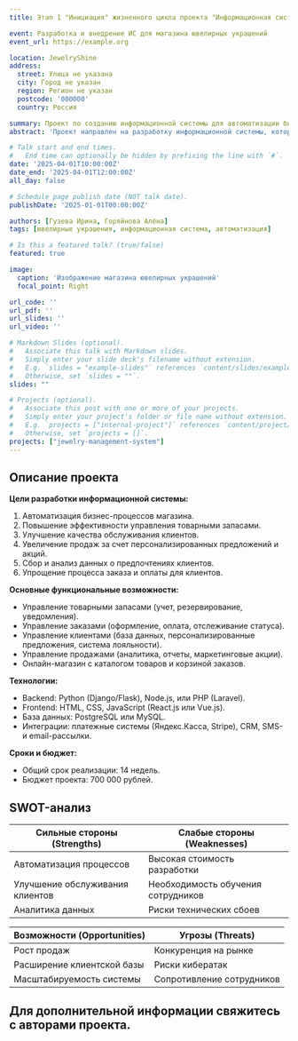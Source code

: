 ```yaml
---
title: Этап 1 "Инициация" жизненного цикла проекта "Информационная система для управления магазином ювелирных украшений"

event: Разработка и внедрение ИС для магазина ювелирных украшений
event_url: https://example.org

location: JewelryShine
address:
  street: Улица не указана
  city: Город не указан
  region: Регион не указан
  postcode: '000000'
  country: Россия

summary: Проект по созданию информационной системы для автоматизации бизнес-процессов магазина ювелирных украшений.
abstract: 'Проект направлен на разработку информационной системы, которая позволит автоматизировать управление товарными запасами, заказами, клиентами и продажами. Система включает онлайн-магазин, интеграцию с платежными системами, CRM и аналитику продаж. Основные цели — повышение эффективности работы магазина и улучшение обслуживания клиентов.'

# Talk start and end times.
#   End time can optionally be hidden by prefixing the line with `#`.
date: '2025-04-01T10:00:00Z'
date_end: '2025-04-01T12:00:00Z'
all_day: false

# Schedule page publish date (NOT talk date).
publishDate: '2025-01-01T00:00:00Z'

authors: [Гузева Ирина, Горяйнова Алёна]
tags: [ювелирные украшения, информационная система, автоматизация]

# Is this a featured talk? (true/false)
featured: true

image:
  caption: 'Изображение магазина ювелирных украшений'
  focal_point: Right

url_code: ''
url_pdf: ''
url_slides: ''
url_video: ''

# Markdown Slides (optional).
#   Associate this talk with Markdown slides.
#   Simply enter your slide deck's filename without extension.
#   E.g. `slides = "example-slides"` references `content/slides/example-slides.md`.
#   Otherwise, set `slides = ""`.
slides: ""

# Projects (optional).
#   Associate this post with one or more of your projects.
#   Simply enter your project's folder or file name without extension.
#   E.g. `projects = ["internal-project"]` references `content/project/deep-learning/index.md`.
#   Otherwise, set `projects = []`.
projects: ["jewelry-management-system"]
---
```


## Описание проекта

**Цели разработки информационной системы:**
1. Автоматизация бизнес-процессов магазина.
2. Повышение эффективности управления товарными запасами.
3. Улучшение качества обслуживания клиентов.
4. Увеличение продаж за счет персонализированных предложений и акций.
5. Сбор и анализ данных о предпочтениях клиентов.
6. Упрощение процесса заказа и оплаты для клиентов.

**Основные функциональные возможности:**
- Управление товарными запасами (учет, резервирование, уведомления).
- Управление заказами (оформление, оплата, отслеживание статуса).
- Управление клиентами (база данных, персонализированные предложения, система лояльности).
- Управление продажами (аналитика, отчеты, маркетинговые акции).
- Онлайн-магазин с каталогом товаров и корзиной заказов.

**Технологии:**
- Backend: Python (Django/Flask), Node.js, или PHP (Laravel).
- Frontend: HTML, CSS, JavaScript (React.js или Vue.js).
- База данных: PostgreSQL или MySQL.
- Интеграции: платежные системы (Яндекс.Касса, Stripe), CRM, SMS- и email-рассылки.

**Сроки и бюджет:**
- Общий срок реализации: 14 недель.
- Бюджет проекта: 700 000 рублей.

## SWOT-анализ

| Сильные стороны (Strengths)       | Слабые стороны (Weaknesses)       |
|-----------------------------------|-----------------------------------|
| Автоматизация процессов           | Высокая стоимость разработки      |
| Улучшение обслуживания клиентов   | Необходимость обучения сотрудников |
| Аналитика данных                  | Риски технических сбоев           |

| Возможности (Opportunities)       | Угрозы (Threats)                  |
|-----------------------------------|-----------------------------------|
| Рост продаж                       | Конкуренция на рынке              |
| Расширение клиентской базы        | Риски кибератак                   |
| Масштабируемость системы          | Сопротивление сотрудников         |

Для дополнительной информации свяжитесь с авторами проекта.
---